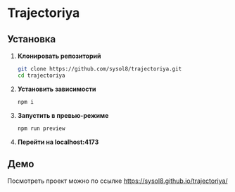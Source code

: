 # Trajectoriya

## Установка

1. **Клонировать репозиторий**
   ```bash
   git clone https://github.com/sysol8/trajectoriya.git
   cd trajectoriya
   
2. **Установить зависимости**
    ```bash
   npm i

3. **Запустить в превью-режиме**
    ```bash
   npm run preview
   
4. **Перейти на localhost:4173**

## Демо

Посмотреть проект можно по ссылке https://sysol8.github.io/trajectoriya/
